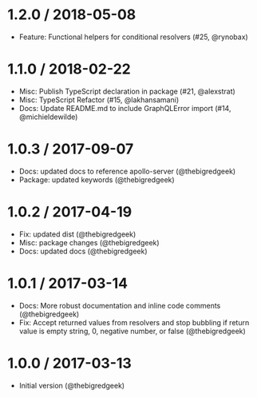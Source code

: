 
1.2.0 / 2018-05-08
==================

  * Feature: Functional helpers for conditional resolvers (#25, @rynobax)

1.1.0 / 2018-02-22
==================

  * Misc: Publish TypeScript declaration in package (#21, @alexstrat)
  * Misc: TypeScript Refactor (#15, @lakhansamani)
  * Docs: Update README.md to include GraphQLError import (#14, @michieldewilde)

1.0.3 / 2017-09-07
==================

  * Docs: updated docs to reference apollo-server (@thebigredgeek)
  * Package: updated keywords (@thebigredgeek)

1.0.2 / 2017-04-19
==================

* Fix: updated dist (@thebigredgeek)
* Misc: package changes (@thebigredgeek)
* Docs: updated docs (@thebigredgeek)

1.0.1 / 2017-03-14
==================

* Docs: More robust documentation and inline code comments (@thebigredgeek)
* Fix: Accept returned values from resolvers and stop bubbling if return value is empty string, 0, negative number, or false (@thebigredgeek)


1.0.0 / 2017-03-13
==================

* Initial version (@thebigredgeek)
